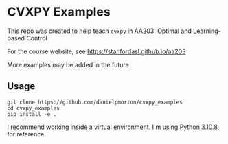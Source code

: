 # CVXPY Examples

This repo was created to help teach `cvxpy` in AA203: Optimal and Learning-based Control

For the course website, see https://stanfordasl.github.io/aa203

More examples may be added in the future

## Usage

```
git clone https://github.com/danielpmorton/cvxpy_examples
cd cvxpy_examples
pip install -e .
```

I recommend working inside a virtual environment. I'm using Python 3.10.8, for reference.
